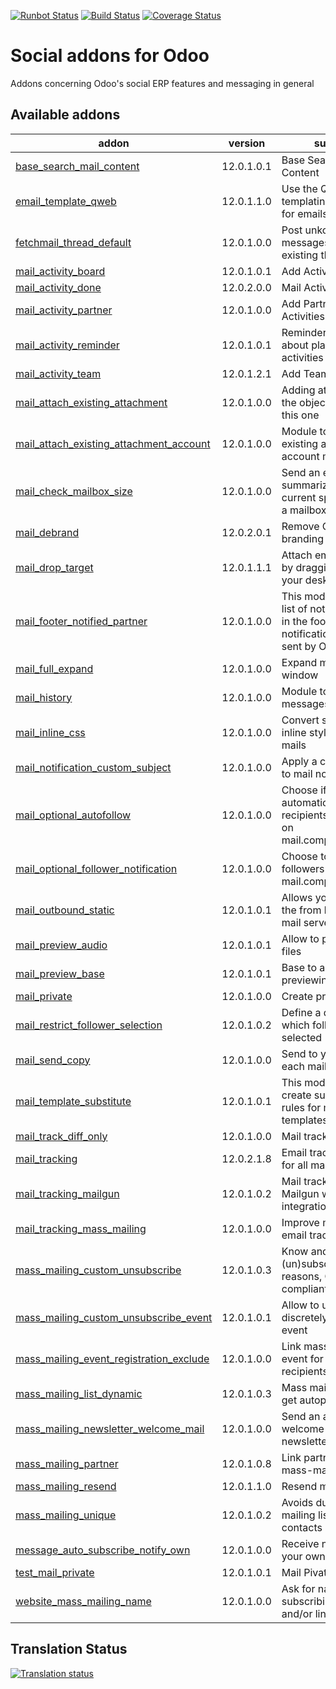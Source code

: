 [![Runbot Status](https://runbot.odoo-community.org/runbot/badge/flat/205/12.0.svg)](https://runbot.odoo-community.org/runbot/repo/github-com-oca-social-205)
[![Build Status](https://travis-ci.org/OCA/social.svg?branch=12.0)](https://travis-ci.org/OCA/social)
[![Coverage Status](https://coveralls.io/repos/OCA/social/badge.svg?branch=12.0)](https://coveralls.io/r/OCA/social?branch=12.0)

Social addons for Odoo
======================

Addons concerning Odoo's social ERP features and messaging in general

[//]: # (addons)

Available addons
----------------
addon | version | summary
--- | --- | ---
[base_search_mail_content](base_search_mail_content/) | 12.0.1.0.1 | Base Search Mail Content
[email_template_qweb](email_template_qweb/) | 12.0.1.1.0 | Use the QWeb templating mechanism for emails
[fetchmail_thread_default](fetchmail_thread_default/) | 12.0.1.0.0 | Post unkonwn messages to an existing thread
[mail_activity_board](mail_activity_board/) | 12.0.1.0.1 | Add Activity Boards
[mail_activity_done](mail_activity_done/) | 12.0.2.0.0 | Mail Activity Done
[mail_activity_partner](mail_activity_partner/) | 12.0.1.0.0 | Add Partner to Activities
[mail_activity_reminder](mail_activity_reminder/) | 12.0.1.0.1 | Reminder notifications about planned activities
[mail_activity_team](mail_activity_team/) | 12.0.1.2.1 | Add Teams to Activities
[mail_attach_existing_attachment](mail_attach_existing_attachment/) | 12.0.1.0.0 | Adding attachment on the object by sending this one
[mail_attach_existing_attachment_account](mail_attach_existing_attachment_account/) | 12.0.1.0.0 | Module to use attach existing attachment for account module
[mail_check_mailbox_size](mail_check_mailbox_size/) | 12.0.1.0.0 | Send an email summarizing the current space used by a mailbox
[mail_debrand](mail_debrand/) | 12.0.2.0.1 | Remove Odoo branding in sent emails
[mail_drop_target](mail_drop_target/) | 12.0.1.1.1 | Attach emails to Odoo by dragging them from your desktop
[mail_footer_notified_partner](mail_footer_notified_partner/) | 12.0.1.0.0 | This module adds the list of notified partners in the footer of notification e-mails sent by Odoo.
[mail_full_expand](mail_full_expand/) | 12.0.1.0.0 | Expand mail in a big window
[mail_history](mail_history/) | 12.0.1.0.0 | Module to see old messages
[mail_inline_css](mail_inline_css/) | 12.0.1.0.0 | Convert style tags in inline style in your mails
[mail_notification_custom_subject](mail_notification_custom_subject/) | 12.0.1.0.0 | Apply a custom subject to mail notifications
[mail_optional_autofollow](mail_optional_autofollow/) | 12.0.1.0.0 | Choose if you want to automatically add new recipients as followers on mail.compose.message
[mail_optional_follower_notification](mail_optional_follower_notification/) | 12.0.1.0.0 | Choose to notify followers on mail.compose.message
[mail_outbound_static](mail_outbound_static/) | 12.0.1.0.1 | Allows you to configure the from header for a mail server.
[mail_preview_audio](mail_preview_audio/) | 12.0.1.0.1 | Allow to preview audio files
[mail_preview_base](mail_preview_base/) | 12.0.1.0.1 | Base to add more previewing options
[mail_private](mail_private/) | 12.0.1.0.0 | Create private emails
[mail_restrict_follower_selection](mail_restrict_follower_selection/) | 12.0.1.0.2 | Define a domain from which followers can be selected
[mail_send_copy](mail_send_copy/) | 12.0.1.0.0 | Send to you a copy of each mail sent by Odoo
[mail_template_substitute](mail_template_substitute/) | 12.0.1.0.1 | This module allows to create substitution rules for mail templates.
[mail_track_diff_only](mail_track_diff_only/) | 12.0.1.0.0 | Mail track diff only
[mail_tracking](mail_tracking/) | 12.0.2.1.8 | Email tracking system for all mails sent
[mail_tracking_mailgun](mail_tracking_mailgun/) | 12.0.1.0.2 | Mail tracking and Mailgun webhooks integration
[mail_tracking_mass_mailing](mail_tracking_mass_mailing/) | 12.0.1.0.0 | Improve mass mailing email tracking
[mass_mailing_custom_unsubscribe](mass_mailing_custom_unsubscribe/) | 12.0.1.0.3 | Know and track (un)subscription reasons, GDPR compliant
[mass_mailing_custom_unsubscribe_event](mass_mailing_custom_unsubscribe_event/) | 12.0.1.0.1 | Allow to unsubscribe discretely from an event
[mass_mailing_event_registration_exclude](mass_mailing_event_registration_exclude/) | 12.0.1.0.0 | Link mass mailing with event for excluding recipients
[mass_mailing_list_dynamic](mass_mailing_list_dynamic/) | 12.0.1.0.3 | Mass mailing lists that get autopopulated
[mass_mailing_newsletter_welcome_mail](mass_mailing_newsletter_welcome_mail/) | 12.0.1.0.0 | Send an automated welcome mail to new newsletter subscribers
[mass_mailing_partner](mass_mailing_partner/) | 12.0.1.0.8 | Link partners with mass-mailing
[mass_mailing_resend](mass_mailing_resend/) | 12.0.1.1.0 | Resend mass mailings
[mass_mailing_unique](mass_mailing_unique/) | 12.0.1.0.2 | Avoids duplicate mailing lists and contacts
[message_auto_subscribe_notify_own](message_auto_subscribe_notify_own/) | 12.0.1.0.0 | Receive notifications of your own subscriptions
[test_mail_private](test_mail_private/) | 12.0.1.0.1 | Mail Pivate Test Addon
[website_mass_mailing_name](website_mass_mailing_name/) | 12.0.1.0.0 | Ask for name when subscribing, and create and/or link partner

[//]: # (end addons)

Translation Status
------------------
[![Translation status](https://translation.odoo-community.org/widgets/social-12-0/-/multi-auto.svg)](https://translation.odoo-community.org/engage/social-12-0/?utm_source=widget)

